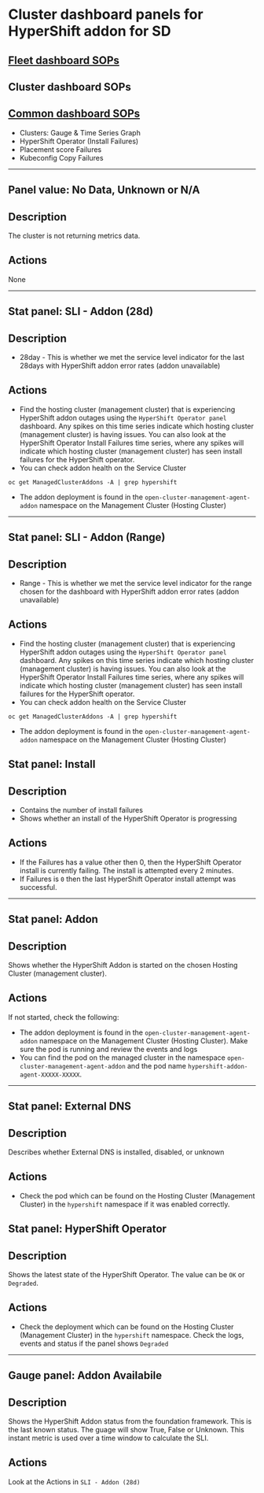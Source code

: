 # Cluster dashboard panels for HyperShift addon for SD

## [Fleet dashboard SOPs](./fleet-hypershift-addon-sop.md)
## **Cluster dashboard SOPs**
## [Common dashboard SOPs](./hypershift-addon-sop.md)
  * Clusters: Gauge & Time Series Graph
  * HyperShift Operator (Install Failures)
  * Placement score Failures
  * Kubeconfig Copy Failures

---
## Panel value: **No Data, Unknown or N/A**
## Description
The cluster is not returning metrics data.
## Actions
None

---
## Stat panel: **SLI - Addon (28d)**
## Description
* 28day - This is whether we met the service level indicator for the last 28days with HyperShift addon error rates (addon unavailable)
## Actions
* Find the hosting cluster (management cluster) that is experiencing HyperShift addon outages using the `HyperShift Operator panel` dashboard. Any spikes on this time series indicate which hosting cluster (management cluster) is having issues. You can also look at the HyperShift Operator Install Failures time series, where any spikes will indicate which hosting cluster (management cluster) has seen install failures for the HyperShift operator.
* You can check addon health on the Service Cluster
```
oc get ManagedClusterAddons -A | grep hypershift
```
* The addon deployment is found in the `open-cluster-management-agent-addon` namespace on the Management Cluster (Hosting Cluster)

---
## Stat panel: **SLI - Addon (Range)**
## Description
* Range - This is whether we met the service level indicator for the range chosen for the dashboard with HyperShift addon error rates (addon unavailable)
## Actions
* Find the hosting cluster (management cluster) that is experiencing HyperShift addon outages using the `HyperShift Operator panel` dashboard. Any spikes on this time series indicate which hosting cluster (management cluster) is having issues. You can also look at the HyperShift Operator Install Failures time series, where any spikes will indicate which hosting cluster (management cluster) has seen install failures for the HyperShift operator.
* You can check addon health on the Service Cluster
```
oc get ManagedClusterAddons -A | grep hypershift
```
* The addon deployment is found in the `open-cluster-management-agent-addon` namespace on the Management Cluster (Hosting Cluster)

## Stat panel: **Install**
## Description
* Contains the number of install failures
* Shows whether an install of the HyperShift Operator is progressing
## Actions
* If the Failures has a value other then 0, then the HyperShift Operator install is currently failing.  The install is attempted every 2 minutes.
* If Failures is `0` then the last HyperShift Operator install attempt was successful.

---
## Stat panel: **Addon**
## Description
Shows whether the HyperShift Addon is started on the chosen Hosting Cluster (management cluster).
## Actions
If not started, check the following:
* The addon deployment is found in the `open-cluster-management-agent-addon` namespace on the Management Cluster (Hosting Cluster). Make sure the pod is running and review the events and logs
* You can find the pod on the managed cluster in the namespace `open-cluster-management-agent-addon` and the pod name `hypershift-addon-agent-XXXXX-XXXXX`.

---
## Stat panel: **External DNS**
## Description
Describes whether External DNS is installed, disabled, or unknown
## Actions
* Check the pod which can be found on the Hosting Cluster (Management Cluster) in the `hypershift` namespace if it was enabled correctly.

## Stat panel: **HyperShift Operator**
## Description
Shows the latest state of the HyperShift Operator. The value can be `OK` or `Degraded`.
## Actions
* Check the deployment which can be found on the Hosting Cluster (Management Cluster) in the `hypershift` namespace. Check the logs, events and status if the panel shows `Degraded`

---
## Gauge panel: **Addon Availabile**
## Description
Shows the HyperShift Addon status from the foundation framework. This is the last known status. The guage will show True, False or Unknown.  This instant metric is used over a time window to calculate the SLI.
## Actions
Look at the Actions in `SLI - Addon (28d)`


